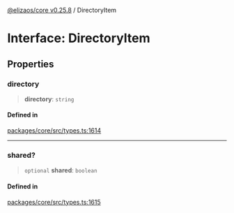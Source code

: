 [@elizaos/core v0.25.8](../index.md) / DirectoryItem

# Interface: DirectoryItem

## Properties

### directory

> **directory**: `string`

#### Defined in

[packages/core/src/types.ts:1614](https://github.com/elizaOS/eliza/blob/main/packages/core/src/types.ts#L1614)

***

### shared?

> `optional` **shared**: `boolean`

#### Defined in

[packages/core/src/types.ts:1615](https://github.com/elizaOS/eliza/blob/main/packages/core/src/types.ts#L1615)
